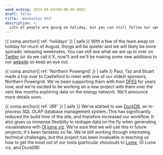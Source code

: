 ```yaml
---
week_ending: 2023-08-04T00:00:00.000Z
draft: false
title: 'Weeknotes #33'
description: >-
  Lots of people are going on holiday, but you can still follow our updates here and on twitter.
---
```

{{ comp.anchor({ ref: 'holidays' }) | safe }}
With a few of the team away on holiday for much of August, things will be quieter and we will likely be more sporadic releasing weeknotes. You can still see what we are up to over on [Twitter](@OpenInnovates) (or do we call it X, now?) and we'll be making some new additions to our [website](https://open-innovations.org/) so keep an eye out.

{{ comp.anchor({ ref: 'Northern Powergrid' }) | safe }}
Paul, Taz and Stuart made a trip over to Castleford to meet with one of our oldest sponsors, Northern Powergrid. We've been supporting them with their [DFES](https://open-innovations.org/projects/northernpowergrid/dfes/) for years now, and we're excited to be working on a new project with them over the next few months exploring data on the energy network. We'll announce more details soon. 

{{ comp.anchor({ ref: 'JRF' }) | safe }}
We've started to use [DuckDB](https://duckdb.org/), an in-process SQL OLAP database management system. This has significantly reduced the build time of the site, and therefore increased our workflow. It also gives us immense flexibilty to reshape data on the fly when generating visualsiatons with [OI lume viz](https://open-innovations.github.io/oi-lume-viz/). We're sure that we will use this in future projects; it's been fantastic so far. We're still working through interesting technical challenges, but this project has been invaluable in teaching us how to get the most out of our tools (particular shoutouts to [Lume](https://lume.land/), OI Lume viz, and DuckDB)